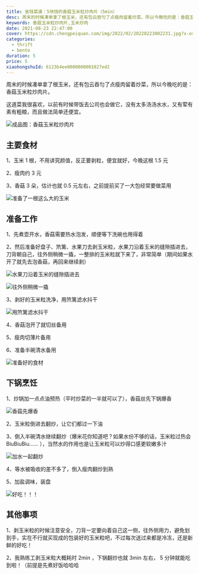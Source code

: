 ```yaml
---
title: 省钱菜谱：5块钱的香菇玉米粒炒肉片（5min）
desc: 周末的时候凑单拿了根玉米，还有包云吞匀了点瘦肉留着炒菜，所以今晚吃的是：香菇玉米粒炒肉片。这道菜我很喜欢，以前有时候带饭去公司也会做它，没有太多汤汤水水，又有荤有素有粗粮，而且做法简单还便宜。
keywords: 香菇玉米粒炒肉片,玉米炒肉
date: 2021-08-23 22:47:00
cover: https://cdn.chengpeiquan.com/img/2022/02/20220223002231.jpg?x-oss-process=image/interlace,1
categories:
  - thrift
  - bento
duration: 5
price: 5
xiaohongshuId: 6123b4ee0000000001027ed2
---
```


周末的时候凑单拿了根玉米，还有包云吞匀了点瘦肉留着炒菜，所以今晚吃的是：香菇玉米粒炒肉片。

这道菜我很喜欢，以前有时候带饭去公司也会做它，没有太多汤汤水水，又有荤有素有粗粮，而且做法简单还便宜。

![成品图：香菇玉米粒炒肉片](https://cdn.chengpeiquan.com/img/2022/02/20220223002332.jpg?x-oss-process=image/interlace,1)

## 主要食材

1、玉米 1 根，不用讲究颜值，反正要剥粒，便宜就好，今晚这根 1.5 元

2、瘦肉约 3 元

3、香菇 3 朵，估计也就 0.5 元左右，之前提前买了一大包经常要做菜用

![准备了一根这么大的玉米](https://cdn.chengpeiquan.com/img/2022/02/20220223002325.jpg?x-oss-process=image/interlace,1)

## 准备工作

1、先煮壶开水，香菇需要热水泡发，顺便等下洗碗也用得着

2、然后准备好盘子、笊篱、水果刀去剥玉米粒，水果刀沿着玉米的缝隙插进去，刀背朝自己，往外侧稍微一撬，一整排的玉米粒就下来了，非常简单（期间如果水开了就先去泡香菇，再回来继续剥）

![水果刀沿着玉米的缝隙插进去](https://cdn.chengpeiquan.com/img/2022/02/20220223002326.jpg?x-oss-process=image/interlace,1)

![往外侧稍微一撬](https://cdn.chengpeiquan.com/img/2022/02/20220223002327.jpg?x-oss-process=image/interlace,1)

3、剥好的玉米粒洗净，用笊篱滤水抖干

![用笊篱滤水抖干](https://cdn.chengpeiquan.com/img/2022/02/20220223002328.jpg?x-oss-process=image/interlace,1)

4、香菇泡开了就切丝备用

5、瘦肉切薄片备用

6、准备半碗清水备用

![准备好的食材](https://cdn.chengpeiquan.com/img/2022/02/20220223002329.jpg?x-oss-process=image/interlace,1)

## 下锅烹饪

1、炒锅加一点点油预热（平时炒菜的一半就可以了），香菇丝先下锅爆香

![香菇先爆香](https://cdn.chengpeiquan.com/img/2022/02/20220223002330.jpg?x-oss-process=image/interlace,1)

2、玉米粒倒进去翻炒，让它们都过一下油

3、倒入半碗清水继续翻炒（爆米花你知道吧？如果水份不够的话，玉米粒过热会 BiuBiuBiu…… ），当然水的作用也是让玉米粒可以炒得口感更软嫩多汁

![加水一起翻炒](https://cdn.chengpeiquan.com/img/2022/02/20220223002331.jpg?x-oss-process=image/interlace,1)

4、等水被吸收的差不多了，倒入瘦肉翻炒到熟

5、加盐调味，装盘

![好吃！！！](https://cdn.chengpeiquan.com/img/2022/02/20220223002332.jpg?x-oss-process=image/interlace,1)

## 其他事项

1、剥玉米粒的时候注意安全，刀背一定要向着自己这一侧，往外侧用力，避免划到手，实在不行就买现成的包装好的玉米粒吧，不过每次送过来都是冷冻，还是新鲜的好吃！

2、我熟练工剥玉米粒大概耗时 2min ，下锅翻炒也就 3min 左右， 5 分钟就能吃到啦！（前提是先煮好饭哈哈哈
